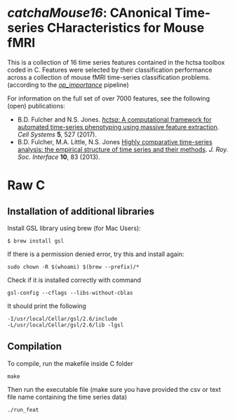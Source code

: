 # *catchaMouse16*: CAnonical Time-series CHaracteristics for Mouse fMRI

This is a collection of 16 time series features contained in the hctsa toolbox coded in C. Features were selected by their classification performance across a collection of mouse fMRI time-series classification problems. (according to the *[op_importance](https://github.com/imraniac/op_importance)* pipeline)

For information on the full set of over 7000 features, see the following (open) publications:

* B.D. Fulcher and N.S. Jones. [_hctsa_: A computational framework for automated time-series phenotyping using massive feature extraction](http://www.cell.com/cell-systems/fulltext/S2405-4712\(17\)30438-6). *Cell Systems* **5**, 527 (2017).
* B.D. Fulcher, M.A. Little, N.S. Jones [Highly comparative time-series analysis: the empirical structure of time series and their methods](http://rsif.royalsocietypublishing.org/content/10/83/20130048.full). *J. Roy. Soc. Interface* **10**, 83 (2013).

# Raw C

## Installation of additional libraries

Install GSL library using brew (for Mac Users):
```
$ brew install gsl
```
If there is a permission denied error, try this and install again:
```
sudo chown -R $(whoami) $(brew --prefix)/*
```
Check if it is installed correctly with command
```
gsl-config --cflags --libs-without-cblas
```
It should print the following
```
-I/usr/local/Cellar/gsl/2.6/include
-L/usr/local/Cellar/gsl/2.6/lib -lgsl
```

## Compilation

To compile, run the makefile inside C folder
```
make
```

Then run the executable file (make sure you have provided the csv or text file name containing the time series data)
```
./run_feat
```
